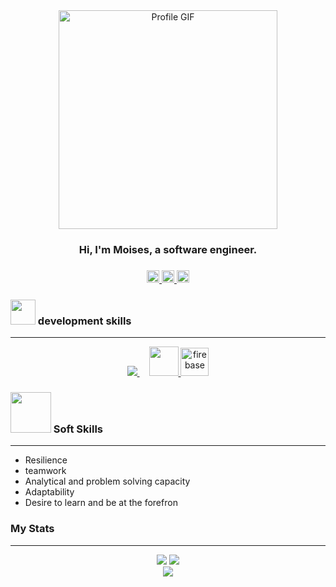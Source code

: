 
<div id="header" align="center">
   <img src="https://gifdb.com/images/file/spooky-month-creepy-ghostemane-black-and-white-qvk7qe2jg709qjq2.gif" alt="Profile GIF" width="350">
   <h3>Hi, I'm Moises, a software engineer.<h3/>
   <p>
    <a href="https://instagram.com/moises_saucedo_ambicho?igshid=MzRlODBiNWFlZA==" target="_blank">
      <img src="https://i.ibb.co/p0pfgGv/instagram.png" width="20"/>
    </a>
     <a href="https://www.linkedin.com/in/moises-saucedo-ambicho-813316174" target="_blank">
      <img src="https://i.ibb.co/XVp5j8P/linkedin.png" width="20" />
    </a>
     <a href="https://www.reddit.com/user/moises_saucedoxd" target="_blank">
     <img src="https://i.ibb.co/cL1WZKP/reddit.png" width="20">
     </a>
  </p>
</div>

### <img src="https://i.ibb.co/MNNckFs/coffee-shop-unscreen.gif" width="40"> development skills
<hr/>   
  <p id="badges" align="center">
  <a href="https://skillicons.dev" target="_blank">
    <img src="https://skillicons.dev/icons?i=cs,php,js,html,css,sass,styledcomponents,mysql,dotnet,laravel,react,postman,git" /> 
     <img src="https://i.ibb.co/p4bTxyr/servidor-sql.png"  width="47" style="margin-left:15px;" >
        <img src ="https://www.vectorlogo.zone/logos/firebase/firebase-icon.svg" alt="firebase" width="45"/>  
     
  </a>
</p>
   
### <img src="https://raw.githubusercontent.com/innng/innng/master/assets/kyubey.gif" width="65"/> Soft Skills
   <hr/>
   <ul>
      <li>Resilience</li>
      <li>teamwork</li>
      <li>Analytical and problem solving capacity</li>
      <li>Adaptability</li>
      <li>Desire to learn and be at the forefron</li>
   </ul>     
   
###  My Stats
 <hr/>
   <div align="center">
 <picture>
  <source
    srcset="https://github-readme-stats.vercel.app/api?username=MOISES1003&show_icons=true&theme=dark"/>
  <img src="https://github-readme-stats.vercel.app/api?username=anuraghazra&show_icons=true" />
</picture>  
 <picture>
  <source
    srcset="https://streak-stats.demolab.com?user=MOISES1003&hide_border=FALSO&border_radius=4.2&card_width=350&theme=dark"/>
  <img src="https://github-readme-stats.vercel.app/api?username=anuraghazra&show_icons=true" />
</picture>  
    <div/>
<picture>
  <source srcset="https://github-readme-stats.vercel.app/api/top-langs/?username=MOISES1003&layout=compact&theme=dark"/>
  <img src="https://github-readme-stats.vercel.app/api?username=anuraghazra&show_icons=true" />
</picture>
 <div/>     
      

 

